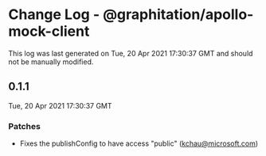 # Change Log - @graphitation/apollo-mock-client

This log was last generated on Tue, 20 Apr 2021 17:30:37 GMT and should not be manually modified.

<!-- Start content -->

## 0.1.1

Tue, 20 Apr 2021 17:30:37 GMT

### Patches

- Fixes the publishConfig to have access "public" (kchau@microsoft.com)

